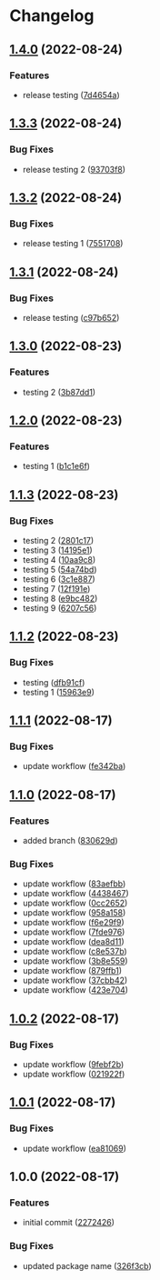 # Changelog

## [1.4.0](https://github.com/youngcm2/action-testing/compare/1.3.3...1.4.0) (2022-08-24)


### Features

* release testing ([7d4654a](https://github.com/youngcm2/action-testing/commit/7d4654a7ef30e7ea3303c7c55e9f4ce0303a4d0f))

## [1.3.3](https://github.com/youngcm2/action-testing/compare/1.3.2...1.3.3) (2022-08-24)


### Bug Fixes

* release testing 2 ([93703f8](https://github.com/youngcm2/action-testing/commit/93703f8877fa4d24b50eeb9fda0e4a217f9f1d38))

## [1.3.2](https://github.com/youngcm2/action-testing/compare/1.3.1...1.3.2) (2022-08-24)


### Bug Fixes

* release testing 1 ([7551708](https://github.com/youngcm2/action-testing/commit/75517088ac0499c2500773cb5e69259c71132f91))

## [1.3.1](https://github.com/youngcm2/action-testing/compare/1.3.0...1.3.1) (2022-08-24)


### Bug Fixes

* release testing ([c97b652](https://github.com/youngcm2/action-testing/commit/c97b652904b95bf2af110deff90e10bd7fcfce65))

## [1.3.0](https://github.com/youngcm2/action-testing/compare/v1.2.0...1.3.0) (2022-08-23)


### Features

* testing 2 ([3b87dd1](https://github.com/youngcm2/action-testing/commit/3b87dd1f8373d4270720f190d4f7b4588327fb29))

## [1.2.0](https://github.com/youngcm2/action-testing/compare/v1.1.3...v1.2.0) (2022-08-23)


### Features

* testing 1 ([b1c1e6f](https://github.com/youngcm2/action-testing/commit/b1c1e6fc4552a2427596142ee9b6bc9aabf1270b))

## [1.1.3](https://github.com/youngcm2/action-testing/compare/v1.1.2...v1.1.3) (2022-08-23)


### Bug Fixes

* testing 2 ([2801c17](https://github.com/youngcm2/action-testing/commit/2801c1745f8dcd90f917ba78f77aee6c34ac5186))
* testing 3 ([14195e1](https://github.com/youngcm2/action-testing/commit/14195e143fccea003a3f9e0081daa92e0a558482))
* testing 4 ([10aa9c8](https://github.com/youngcm2/action-testing/commit/10aa9c8133878757e481997a2b1ab563c347a57f))
* testing 5 ([54a74bd](https://github.com/youngcm2/action-testing/commit/54a74bdf4ffc964fc9fbcf90e5d4017764e28fe6))
* testing 6 ([3c1e887](https://github.com/youngcm2/action-testing/commit/3c1e887ef212946a22a2c5eed3d4d5fe529e2ab5))
* testing 7 ([12f191e](https://github.com/youngcm2/action-testing/commit/12f191e82767174c812a69c8e3a87d92a360ef65))
* testing 8 ([e9bc482](https://github.com/youngcm2/action-testing/commit/e9bc482131c80242987ad04108bd05983185de1d))
* testing 9 ([6207c56](https://github.com/youngcm2/action-testing/commit/6207c56c2e8e81a5e23591435e985658b9c72bfe))

## [1.1.2](https://github.com/youngcm2/action-testing/compare/v1.1.1...v1.1.2) (2022-08-23)


### Bug Fixes

* testing ([dfb91cf](https://github.com/youngcm2/action-testing/commit/dfb91cf5d10c279976b206b7c676fab3da5cc24b))
* testing 1 ([15963e9](https://github.com/youngcm2/action-testing/commit/15963e901da7d843d396811b2fd993781e1783ae))

## [1.1.1](https://github.com/youngcm2/action-testing/compare/v1.1.0...v1.1.1) (2022-08-17)


### Bug Fixes

* update workflow ([fe342ba](https://github.com/youngcm2/action-testing/commit/fe342ba16829b273956960db4dd81a8e13f92f13))

## [1.1.0](https://github.com/youngcm2/action-testing/compare/v1.0.2...v1.1.0) (2022-08-17)


### Features

* added branch ([830629d](https://github.com/youngcm2/action-testing/commit/830629d56edd0b896ea5a3d1f530f64c1f50fdbb))


### Bug Fixes

* update workflow ([83aefbb](https://github.com/youngcm2/action-testing/commit/83aefbbcc0b988e224518fae568f7535e4a90c90))
* update workflow ([4438467](https://github.com/youngcm2/action-testing/commit/4438467a448c1c2c57139513a2a3094a4d96b916))
* update workflow ([0cc2652](https://github.com/youngcm2/action-testing/commit/0cc2652af2fb735897ea5415f92be0bd7f59354d))
* update workflow ([958a158](https://github.com/youngcm2/action-testing/commit/958a1588badc3afc391e32ba8c967fb9d3bff18e))
* update workflow ([f6e29f9](https://github.com/youngcm2/action-testing/commit/f6e29f90a52c2d508af9a2ab37e93acf64d62850))
* update workflow ([7fde976](https://github.com/youngcm2/action-testing/commit/7fde97699ac4e77261b4d500aaed43668e9e12af))
* update workflow ([dea8d11](https://github.com/youngcm2/action-testing/commit/dea8d1115368f71a701f2e805341057e8e5f5914))
* update workflow ([c8e537b](https://github.com/youngcm2/action-testing/commit/c8e537b43bdaf6be55f9a33c5d3c8a017a337bd1))
* update workflow ([3b8e559](https://github.com/youngcm2/action-testing/commit/3b8e559692d9d4479867b4cd76bd80684029fd18))
* update workflow ([879ffb1](https://github.com/youngcm2/action-testing/commit/879ffb1dc2352d2c814d32f6bad029a2490454d7))
* update workflow ([37cbb42](https://github.com/youngcm2/action-testing/commit/37cbb42252bd7217d506c814b8d4c52efde3e055))
* update workflow ([423e704](https://github.com/youngcm2/action-testing/commit/423e7048f81d974582649c0fe15b5c0754587840))

## [1.0.2](https://github.com/youngcm2/action-testing/compare/v1.0.1...v1.0.2) (2022-08-17)


### Bug Fixes

* update workflow ([9febf2b](https://github.com/youngcm2/action-testing/commit/9febf2b0e9fd73f1c7549c7dd44fa9e4635d9515))
* update workflow ([021922f](https://github.com/youngcm2/action-testing/commit/021922f0097b86c69e8f77493629381837b25ba3))

## [1.0.1](https://github.com/youngcm2/action-testing/compare/v1.0.0...v1.0.1) (2022-08-17)


### Bug Fixes

* update workflow ([ea81069](https://github.com/youngcm2/action-testing/commit/ea8106974ec6367823689450936beba988ebcedb))

## 1.0.0 (2022-08-17)


### Features

* initial commit ([2272426](https://github.com/youngcm2/action-testing/commit/2272426d9fcb2cf9bc2232fcb508a4fd8d6d5652))


### Bug Fixes

* updated package name ([326f3cb](https://github.com/youngcm2/action-testing/commit/326f3cb1558e563b79c1d2446c6e8d3c29d6685f))
